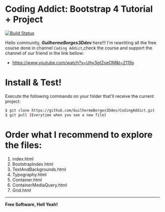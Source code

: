 # Coding Addict: Bootstrap 4 Tutorial + Project

[![Build Status](https://travis-ci.org/joemccann/dillinger.svg?branch=master)](https://travis-ci.org/joemccann/dillinger)

Hello community,  __*GuilhermeBorges3Ddev*__ here!!! I'm rewritting all the free course done in channel `Coding Addict`,check the course and support the channel of our friend in the link bellow:

  - https://www.youtube.com/watch?v=Uhy3gtZoeOM&t=2119s

# Install & Test!
Execute the following commands on your folder that'll receive the current project: 
```sh
$ git clone https://github.com/GuilhermeBorges3Ddev/CodingAddict.git
$ git pull (Everytime when you see a new file)
```
# Order what I recommend to explore the files:
  1)  index.html 
  2)  BootstrapIndex.html 
  3)  TextAndBackgrounds.html
  4)  Typography.html
  5)  Container.html
  6)  ContainerMediaQuery.html
  7)  Grid.html



----

**Free Software, Hell Yeah!**


